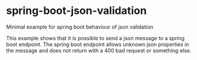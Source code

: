 # spring-boot-json-validation
Minimal example for spring boot behaviour of json validation

This example shows that it is possible to send a json message to a spring boot endpoint. 
The spring boot endpoint allows unknown json properties in the message and does not return with a 400 bad request or something else.

